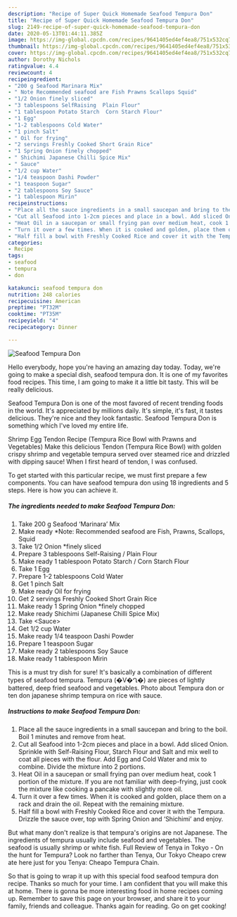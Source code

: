 ```yaml
---
description: "Recipe of Super Quick Homemade Seafood Tempura Don"
title: "Recipe of Super Quick Homemade Seafood Tempura Don"
slug: 2149-recipe-of-super-quick-homemade-seafood-tempura-don
date: 2020-05-13T01:44:11.385Z
image: https://img-global.cpcdn.com/recipes/9641405ed4ef4ea8/751x532cq70/seafood-tempura-don-recipe-main-photo.jpg
thumbnail: https://img-global.cpcdn.com/recipes/9641405ed4ef4ea8/751x532cq70/seafood-tempura-don-recipe-main-photo.jpg
cover: https://img-global.cpcdn.com/recipes/9641405ed4ef4ea8/751x532cq70/seafood-tempura-don-recipe-main-photo.jpg
author: Dorothy Nichols
ratingvalue: 4.4
reviewcount: 4
recipeingredient:
- "200 g Seafood Marinara Mix"
- " Note Recommended seafood are Fish Prawns Scallops Squid"
- "1/2 Onion finely sliced"
- "3 tablespoons SelfRaising  Plain Flour"
- "1 tablespoon Potato Starch  Corn Starch Flour"
- "1 Egg"
- "1-2 tablespoons Cold Water"
- "1 pinch Salt"
- " Oil for frying"
- "2 servings Freshly Cooked Short Grain Rice"
- "1 Spring Onion finely chopped"
- " Shichimi Japanese Chilli Spice Mix"
- " Sauce"
- "1/2 cup Water"
- "1/4 teaspoon Dashi Powder"
- "1 teaspoon Sugar"
- "2 tablespoons Soy Sauce"
- "1 tablespoon Mirin"
recipeinstructions:
- "Place all the sauce ingredients in a small saucepan and bring to the boil. Boil 1 minutes and remove from heat."
- "Cut all Seafood into 1-2cm pieces and place in a bowl. Add sliced Onion. Sprinkle with Self-Raising Flour, Starch Flour and Salt and mix well to coat all pieces with the flour. Add Egg and Cold Water and mix to combine. Divide the mixture into 2 portions."
- "Heat Oil in a saucepan or small frying pan over medium heat, cook 1 portion of the mixture. If you are not familiar with deep-frying, just cook the mixture like cooking a pancake with slightly more oil."
- "Turn it over a few times. When it is cooked and golden, place them on a rack and drain the oil. Repeat with the remaining mixture."
- "Half fill a bowl with Freshly Cooked Rice and cover it with the Tempura. Drizzle the sauce over, top with Spring Onion and ‘Shichimi’ and enjoy."
categories:
- Recipe
tags:
- seafood
- tempura
- don

katakunci: seafood tempura don 
nutrition: 248 calories
recipecuisine: American
preptime: "PT32M"
cooktime: "PT35M"
recipeyield: "4"
recipecategory: Dinner

---
```



![Seafood Tempura Don](https://img-global.cpcdn.com/recipes/9641405ed4ef4ea8/751x532cq70/seafood-tempura-don-recipe-main-photo.jpg)

Hello everybody, hope you're having an amazing day today. Today, we're going to make a special dish, seafood tempura don. It is one of my favorites food recipes. This time, I am going to make it a little bit tasty. This will be really delicious.

Seafood Tempura Don is one of the most favored of recent trending foods in the world. It's appreciated by millions daily. It's simple, it's fast, it tastes delicious. They're nice and they look fantastic. Seafood Tempura Don is something which I've loved my entire life.

Shrimp Egg Tendon Recipe (Tempura Rice Bowl with Prawns and Vegetables) Make this delicious Tendon (Tempura Rice Bowl) with golden crispy shrimp and vegetable tempura served over steamed rice and drizzled with dipping sauce! When I first heard of tendon, I was confused.


To get started with this particular recipe, we must first prepare a few components. You can have seafood tempura don using 18 ingredients and 5 steps. Here is how you can achieve it.

<!--inarticleads1-->

##### The ingredients needed to make Seafood Tempura Don:

1. Take 200 g Seafood ‘Marinara’ Mix
1. Make ready  *Note: Recommended seafood are Fish, Prawns, Scallops, Squid
1. Take 1/2 Onion *finely sliced
1. Prepare 3 tablespoons Self-Raising / Plain Flour
1. Make ready 1 tablespoon Potato Starch / Corn Starch Flour
1. Take 1 Egg
1. Prepare 1-2 tablespoons Cold Water
1. Get 1 pinch Salt
1. Make ready  Oil for frying
1. Get 2 servings Freshly Cooked Short Grain Rice
1. Make ready 1 Spring Onion *finely chopped
1. Make ready  Shichimi (Japanese Chilli Spice Mix)
1. Take  &lt;Sauce&gt;
1. Get 1/2 cup Water
1. Make ready 1/4 teaspoon Dashi Powder
1. Prepare 1 teaspoon Sugar
1. Make ready 2 tablespoons Soy Sauce
1. Make ready 1 tablespoon Mirin


This is a must try dish for sure! It&#39;s basically a combination of different types of seafood tempura. Tempura (�V�Ղ�) are pieces of lightly battered, deep fried seafood and vegetables. Photo about Tempura don or ten don japanese shrimp tempura on rice with sauce. 

<!--inarticleads2-->

##### Instructions to make Seafood Tempura Don:

1. Place all the sauce ingredients in a small saucepan and bring to the boil. Boil 1 minutes and remove from heat.
1. Cut all Seafood into 1-2cm pieces and place in a bowl. Add sliced Onion. Sprinkle with Self-Raising Flour, Starch Flour and Salt and mix well to coat all pieces with the flour. Add Egg and Cold Water and mix to combine. Divide the mixture into 2 portions.
1. Heat Oil in a saucepan or small frying pan over medium heat, cook 1 portion of the mixture. If you are not familiar with deep-frying, just cook the mixture like cooking a pancake with slightly more oil.
1. Turn it over a few times. When it is cooked and golden, place them on a rack and drain the oil. Repeat with the remaining mixture.
1. Half fill a bowl with Freshly Cooked Rice and cover it with the Tempura. Drizzle the sauce over, top with Spring Onion and ‘Shichimi’ and enjoy.


But what many don&#39;t realize is that tempura&#39;s origins are not Japanese. The ingredients of tempura usually include seafood and vegetables. The seafood is usually shrimp or white fish. Full Review of Tenya in Tokyo - On the hunt for Tempura? Look no farther than Tenya, Our Tokyo Cheapo crew ate here just for you Tenya: Cheapo Tempura Chain. 

So that is going to wrap it up with this special food seafood tempura don recipe. Thanks so much for your time. I am confident that you will make this at home. There is gonna be more interesting food in home recipes coming up. Remember to save this page on your browser, and share it to your family, friends and colleague. Thanks again for reading. Go on get cooking!
